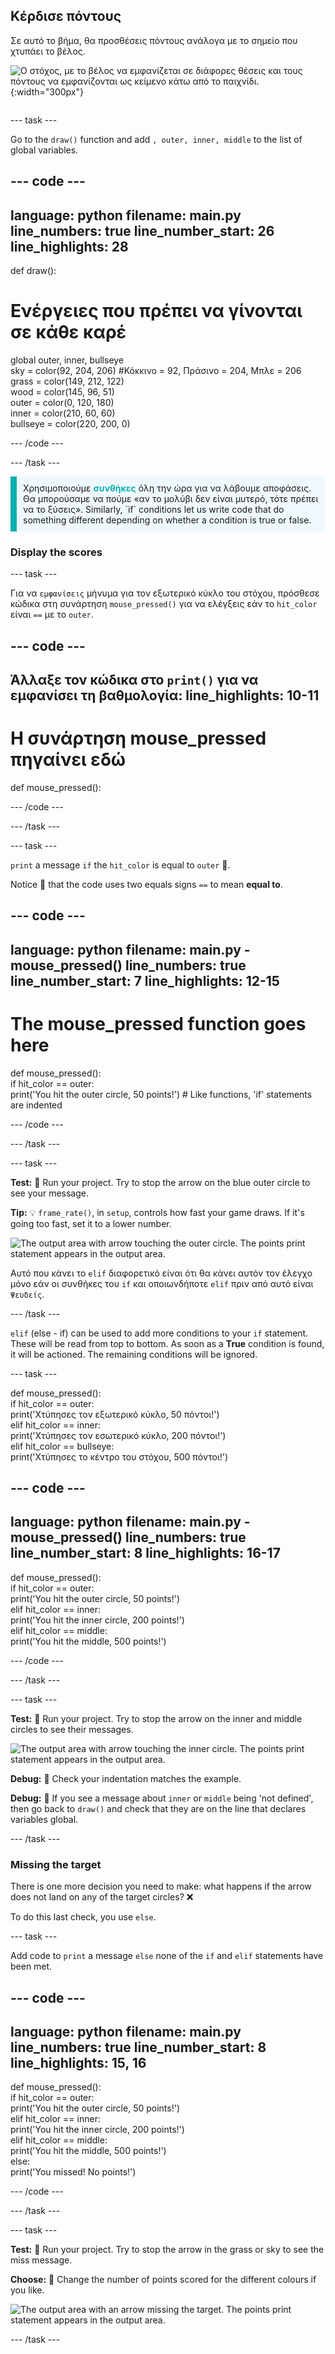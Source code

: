 ## Κέρδισε πόντους

<div style="display: flex; flex-wrap: wrap">
<div style="flex-basis: 200px; flex-grow: 1; margin-right: 15px;">
Σε αυτό το βήμα, θα προσθέσεις πόντους ανάλογα με το σημείο που χτυπάει το βέλος.
</div>
<div>

![Ο στόχος, με το βέλος να εμφανίζεται σε διάφορες θέσεις και τους πόντους να εμφανίζονται ως κείμενο κάτω από το παιχνίδι.](images/points-scored.gif){:width="300px"}

</div>
</div>

--- task ---

Go to the `draw()` function and add `, outer, inner, middle` to the list of global variables.

--- code ---
---
language: python filename: main.py line_numbers: true line_number_start: 26
line_highlights: 28
---

def draw():
# Ενέργειες που πρέπει να γίνονται σε κάθε καρέ
  global outer, inner, bullseye    
sky = color(92, 204, 206) #Κόκκινο = 92, Πράσινο = 204, Μπλε = 206    
grass = color(149, 212, 122)    
wood = color(145, 96, 51)    
outer = color(0, 120, 180)    
inner = color(210, 60, 60)   
bullseye = color(220, 200, 0)

--- /code ---

--- /task ---

<p style="border-left: solid; border-width:10px; border-color: #0faeb0; background-color: aliceblue; padding: 10px;">
Χρησιμοποιούμε <span style="color: #0faeb0; font-weight: bold;">συνθήκες</span> όλη την ώρα για να λάβουμε αποφάσεις. Θα μπορούσαμε να πούμε «αν το μολύβι δεν είναι μυτερό, τότε πρέπει να το ξύσεις». Similarly, `if` conditions let us write code that do something different depending on whether a condition is true or false.
</p>

### Display the scores

--- task ---

Για να `εμφανίσεις` μήνυμα για τον εξωτερικό κύκλο του στόχου, πρόσθεσε κώδικα στη συνάρτηση `mouse_pressed()` για να ελέγξεις εάν το `hit_color` είναι `==` με το `outer`.

--- code ---
---
Άλλαξε τον κώδικα στο `print()` για να εμφανίσει τη βαθμολογία:
line_highlights: 10-11
---
# Η συνάρτηση mouse_pressed πηγαίνει εδώ
def mouse_pressed():


--- /code ---

--- /task ---

--- task ---

`print` a message `if` the `hit_color` is equal to `outer` 🎯.

Notice 👀 that the code uses two equals signs `==` to mean **equal to**.

--- code ---
---
language: python filename: main.py - mouse_pressed() line_numbers: true line_number_start: 7
line_highlights: 12-15
---

# The mouse_pressed function goes here
def mouse_pressed():     
if hit_color == outer:      
print('You hit the outer circle, 50 points!') # Like functions, 'if' statements are indented

--- /code ---

--- /task ---

--- task ---

**Test:** 🔄 Run your project. Try to stop the arrow on the blue outer circle to see your message.

**Tip:** 💡 `frame_rate()`, in `setup`, controls how fast your game draws. If it's going too fast, set it to a lower number.

![The output area with arrow touching the outer circle. The points print statement appears in the output area.](images/blue-points.png)

Αυτό που κάνει το `elif` διαφορετικό είναι ότι θα κάνει αυτόν τον έλεγχο μόνο εάν οι συνθήκες του `if` και οποιωνδήποτε `elif` πριν από αυτό είναι `Ψευδείς`.

--- /task ---

`elif` (else - if) can be used to add more conditions to your `if` statement. These will be read from top to bottom. As soon as a **True** condition is found, it will be actioned. The remaining conditions will be ignored.

--- task ---

def mouse_pressed():    
if hit_color == outer:    
print('Χτύπησες τον εξωτερικό κύκλο, 50 πόντοι!')    
elif hit_color == inner:    
print('Χτύπησες τον εσωτερικό κύκλο, 200 πόντοι!')   
elif hit_color == bullseye:    
print('Χτύπησες το κέντρο του στόχου, 500 πόντοι!')

--- code ---
---
language: python filename: main.py - mouse_pressed() line_numbers: true line_number_start: 8
line_highlights: 16-17
---

def mouse_pressed():    
if hit_color == outer:    
print('You hit the outer circle, 50 points!')    
elif hit_color == inner:    
print('You hit the inner circle, 200 points!')   
elif hit_color == middle:    
print('You hit the middle, 500 points!')

--- /code ---

--- /task ---

--- task ---

**Test:** 🔄 Run your project. Try to stop the arrow on the inner and middle circles to see their messages.

![The output area with arrow touching the inner circle. The points print statement appears in the output area.](images/yellow-points.png)

**Debug:** 🐞 Check your indentation matches the example.

**Debug:** 🐞 If you see a message about `inner` or `middle` being 'not defined', then go back to `draw()` and check that they are on the line that declares variables global.

--- /task ---

### Missing the target

There is one more decision you need to make: what happens if the arrow does not land on any of the target circles? ❌

To do this last check, you use `else`.

--- task ---

Add code to `print` a message `else` none of the `if` and `elif` statements have been met.

--- code ---
---
language: python filename: main.py line_numbers: true line_number_start: 8
line_highlights: 15, 16
---

def mouse_pressed():    
if hit_color == outer:   
print('You hit the outer circle, 50 points!')   
elif hit_color == inner:   
print('You hit the inner circle, 200 points!')   
elif hit_color == middle:    
print('You hit the middle, 500 points!')   
else:   
print('You missed! No points!')

--- /code ---

--- /task ---

--- task ---

**Test:** 🔄 Run your project. Try to stop the arrow in the grass or sky to see the miss message.

**Choose:** 💭 Change the number of points scored for the different colours if you like.

![The output area with an arrow missing the target. The points print statement appears in the output area.](images/missed-points.png)

--- /task ---

